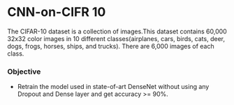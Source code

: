 # CNN-on-CIFR 10
The CIFAR-10 dataset is a collection of images.This dataset contains 60,000 32x32 color images in 10 different classes(airplanes, cars, birds, cats, deer, dogs, frogs, horses, ships, and trucks). There are 6,000 images of each class.

### Objective
<ul><li>
Retrain the model used in state-of-art DenseNet without using any Dropout and Dense layer and get accuracy >= 90%.
